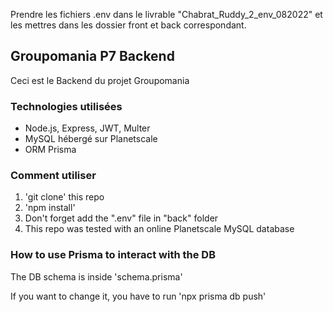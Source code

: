 Prendre les fichiers .env dans le livrable "Chabrat_Ruddy_2_env_082022" et les mettres dans les dossier front et back correspondant.

## Groupomania P7 Backend

Ceci est le Backend du projet Groupomania

### Technologies utilisées

- Node.js, Express, JWT, Multer
- MySQL hébergé sur Planetscale
- ORM Prisma

### Comment utiliser

1. 'git clone' this repo
2. 'npm install'
3. Don't forget add the ".env" file in "back" folder
4. This repo was tested with an online Planetscale MySQL database

### How to use Prisma to interact with the DB

The DB schema is inside 'schema.prisma'

If you want to change it, you have to run 'npx prisma db push'